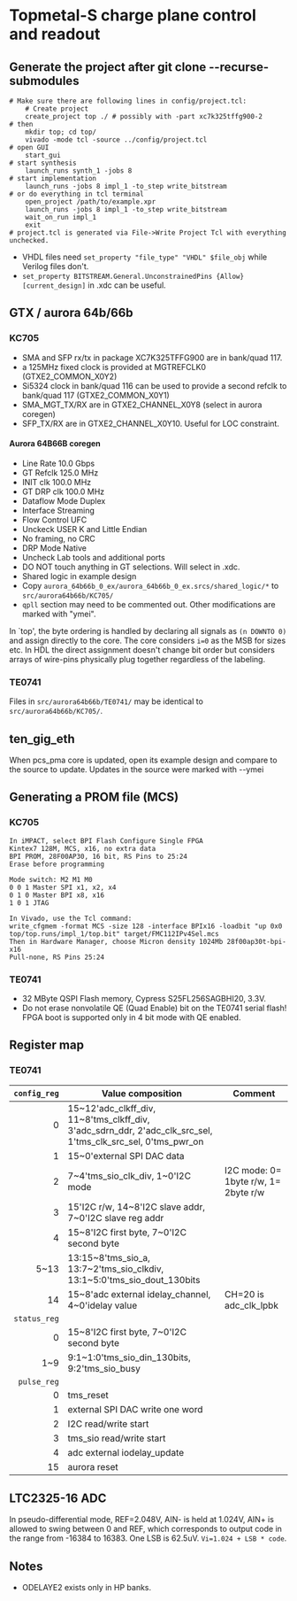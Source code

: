 # Topmetal-S charge plane control and readout
## Generate the project after git clone --recurse-submodules
```
# Make sure there are following lines in config/project.tcl:
    # Create project
    create_project top ./ # possibly with -part xc7k325tffg900-2
# then
    mkdir top; cd top/
    vivado -mode tcl -source ../config/project.tcl
# open GUI
    start_gui
# start synthesis
    launch_runs synth_1 -jobs 8
# start implementation
    launch_runs -jobs 8 impl_1 -to_step write_bitstream
# or do everything in tcl terminal
    open_project /path/to/example.xpr
    launch_runs -jobs 8 impl_1 -to_step write_bitstream
    wait_on_run impl_1
    exit
# project.tcl is generated via File->Write Project Tcl with everything unchecked.
```
* VHDL files need ```set_property "file_type" "VHDL" $file_obj``` while Verilog files don't.
* ```set_property BITSTREAM.General.UnconstrainedPins {Allow} [current_design]``` in .xdc can be useful.

## GTX / aurora 64b/66b
### KC705
* SMA and SFP rx/tx in package XC7K325TFFG900 are in bank/quad 117.
* a 125MHz fixed clock is provided at MGTREFCLK0 (GTXE2_COMMON_X0Y2)
* Si5324 clock in bank/quad 116 can be used to provide a second refclk to bank/quad 117 (GTXE2_COMMON_X0Y1)
* SMA_MGT_TX/RX are in GTXE2_CHANNEL_X0Y8 (select in aurora coregen)
* SFP_TX/RX are in GTXE2_CHANNEL_X0Y10.  Useful for LOC constraint.
#### Aurora 64B66B coregen
* Line Rate 10.0 Gbps
* GT Refclk 125.0 MHz
* INIT clk 100.0 MHz
* GT DRP clk 100.0 MHz
* Dataflow Mode Duplex
* Interface Streaming
* Flow Control UFC
* Unckeck USER K and Little Endian
* No framing, no CRC
* DRP Mode Native
* Uncheck Lab tools and additional ports
* DO NOT touch anything in GT selections.  Will select in .xdc.
* Shared logic in example design
* Copy ```aurora_64b66b_0_ex/aurora_64b66b_0_ex.srcs/shared_logic/*``` to ```src/aurora64b66b/KC705/```
* ```qpll``` section may need to be commented out.  Other modifications are marked with "ymei".

In `top', the byte ordering is handled by declaring all signals as ```(n DOWNTO 0)``` and assign directly to the core.  The core considers ```i=0``` as the MSB for sizes etc.  In HDL the direct assignment doesn't change bit order but considers arrays of wire-pins physically plug together regardless of the labeling.

### TE0741

Files in ```src/aurora64b66b/TE0741/``` may be identical to ```src/aurora64b66b/KC705/```.

## ten_gig_eth
When pcs_pma core is updated, open its example design and compare to the source to update.  Updates in the source were marked with --ymei

## Generating a PROM file (MCS)
### KC705
```
In iMPACT, select BPI Flash Configure Single FPGA
Kintex7 128M, MCS, x16, no extra data
BPI PROM, 28F00AP30, 16 bit, RS Pins to 25:24
Erase before programming

Mode switch: M2 M1 M0
0 0 1 Master SPI x1, x2, x4
0 1 0 Master BPI x8, x16
1 0 1 JTAG

In Vivado, use the Tcl command:
write_cfgmem -format MCS -size 128 -interface BPIx16 -loadbit "up 0x0 top/top.runs/impl_1/top.bit" target/FMC112IPv4Sel.mcs
Then in Hardware Manager, choose Micron density 1024Mb 28f00ap30t-bpi-x16
Pull-none, RS Pins 25:24
```
### TE0741
* 32 MByte QSPI Flash memory, Cypress S25FL256SAGBHI20, 3.3V.
* Do not erase nonvolatile QE (Quad Enable) bit on the TE0741 serial flash!  FPGA boot is supported only in 4 bit mode with QE enabled.

## Register map
### TE0741
| ```config_reg``` | Value composition                                       | Comment |
| ----------------:| ------------------------------------------------------- | ------- |
| 0                | 15~12'adc_clkff_div, 11~8'tms_clkff_div, 3'adc_sdrn_ddr, 2'adc_clk_src_sel, 1'tms_clk_src_sel, 0'tms_pwr_on | |
| 1                | 15~0'external SPI DAC data                              |         |
| 2                | 7~4'tms_sio_clk_div, 1~0'I2C mode | I2C mode: 0= 1byte r/w, 1= 2byte r/w |
| 3                | 15'I2C r/w, 14~8'I2C slave addr, 7~0'I2C slave reg addr |         |
| 4                | 15~8'I2C first byte, 7~0'I2C second byte                |         |
| 5~13             | 13:15~8'tms_sio_a, 13:7~2'tms_sio_clkdiv, 13:1~5:0'tms_sio_dout_130bits |       |
| 14               | 15~8'adc external idelay_channel, 4~0'idelay value      | CH=20 is adc_clk_lpbk |
| ```status_reg``` |                                                         |         |
| 0                | 15~8'I2C first byte, 7~0'I2C second byte                |         |
| 1~9              | 9:1~1:0'tms_sio_din_130bits, 9:2'tms_sio_busy           |         |
| ```pulse_reg```  |                                                         |         |
| 0                | tms_reset                                               |         |
| 1                | external SPI DAC write one word                         |         |
| 2                | I2C read/write start                                    |         |
| 3                | tms_sio read/write start                                |         |
| 4                | adc external iodelay_update                             |         |
| 15               | aurora reset                                            |         |

## LTC2325-16 ADC

In pseudo-differential mode, REF=2.048V, AIN- is held at 1.024V, AIN+ is allowed to swing between 0 and REF, which corresponds to output code in the range from -16384 to 16383.  One LSB is 62.5uV.  ```Vi=1.024 + LSB * code```.

## Notes
* ODELAYE2 exists only in HP banks.
